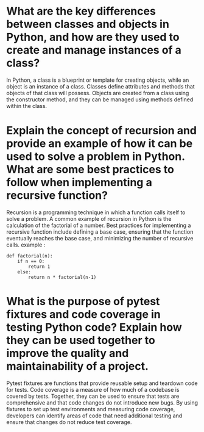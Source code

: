 # What are the key differences between classes and objects in Python, and how are they used to create and manage instances of a class?

In Python, a class is a blueprint or template for creating objects, while an object is an instance of a class. Classes define attributes and methods that objects of that class will possess. Objects are created from a class using the constructor method, and they can be managed using methods defined within the class.


# Explain the concept of recursion and provide an example of how it can be used to solve a problem in Python. What are some best practices to follow when implementing a recursive function?

Recursion is a programming technique in which a function calls itself to solve a problem. 
A common example of recursion in Python is the calculation of the factorial of a number. 
Best practices for implementing a recursive function include defining a base case, 
ensuring that the function eventually reaches the base case, and minimizing the number of recursive calls.
example :


    def factorial(n):
        if n == 0:
            return 1
        else:
            return n * factorial(n-1)



# What is the purpose of pytest fixtures and code coverage in testing Python code? Explain how they can be used together to improve the quality and maintainability of a project.

Pytest fixtures are functions that provide reusable setup and teardown code for tests. 
Code coverage is a measure of how much of a codebase is covered by tests. 
Together, they can be used to ensure that tests are comprehensive and that code changes do not introduce new bugs. 
By using fixtures to set up test environments and measuring code coverage, developers can identify areas of code that need additional testing and ensure that changes do not reduce test coverage.